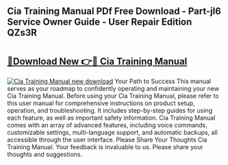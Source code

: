 ## Cia Training Manual PDf Free Download - Part-jl6 Service Owner Guide - User Repair Edition QZs3R

# <h2><a href="http://bc39051.oget.top/?id=Cia+Training+Manual">🔗Download New 👉🔴 Cia Training Manual</a></h2>

[![Cia Training Manual new download](https://i.imgur.com/5g1atiW.png)](http://bc39051.oget.top/?id=Cia+Training+Manual)
Your Path to Success This manual serves as your roadmap to confidently operating and maintaining your new Cia Training Manual. Before using your Cia Training Manual, please refer to this user manual for comprehensive instructions on product setup, operation, and troubleshooting. It includes step-by-step guides for using each feature, as well as important safety information. Cia Training Manual comes with an array of advanced features, including voice commands, customizable settings, multi-language support, and automatic backups, all accessible through the user interface. Please Share Your Thoughts Cia Training Manual. Your feedback is invaluable to us. Please share your thoughts and suggestions.
